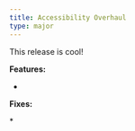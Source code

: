 ```yaml
---
title: Accessibility Overhaul
type: major
---
```


This release is cool\!

**Features:**

* &nbsp;

**Fixes:**

\*
